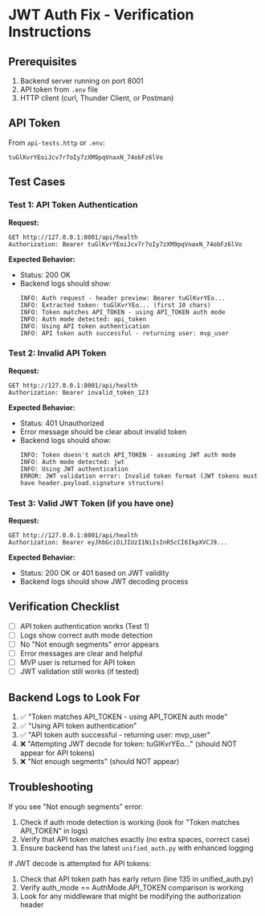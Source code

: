 # JWT Auth Fix - Verification Instructions

## Prerequisites
1. Backend server running on port 8001
2. API token from `.env` file
3. HTTP client (curl, Thunder Client, or Postman)

## API Token
From `api-tests.http` or `.env`:
```
tuGlKvrYEoiJcv7r7oIy7zXM9pqVnaxN_74obFz6lVo
```

## Test Cases

### Test 1: API Token Authentication
**Request:**
```http
GET http://127.0.0.1:8001/api/health
Authorization: Bearer tuGlKvrYEoiJcv7r7oIy7zXM9pqVnaxN_74obFz6lVo
```

**Expected Behavior:**
- Status: 200 OK
- Backend logs should show:
  ```
  INFO: Auth request - header preview: Bearer tuGlKvrYEo...
  INFO: Extracted token: tuGlKvrYEo... (first 10 chars)
  INFO: Token matches API_TOKEN - using API_TOKEN auth mode
  INFO: Auth mode detected: api_token
  INFO: Using API token authentication
  INFO: API token auth successful - returning user: mvp_user
  ```

### Test 2: Invalid API Token
**Request:**
```http
GET http://127.0.0.1:8001/api/health
Authorization: Bearer invalid_token_123
```

**Expected Behavior:**
- Status: 401 Unauthorized
- Error message should be clear about invalid token
- Backend logs should show:
  ```
  INFO: Token doesn't match API_TOKEN - assuming JWT auth mode
  INFO: Auth mode detected: jwt
  INFO: Using JWT authentication
  ERROR: JWT validation error: Invalid token format (JWT tokens must have header.payload.signature structure)
  ```

### Test 3: Valid JWT Token (if you have one)
**Request:**
```http
GET http://127.0.0.1:8001/api/health
Authorization: Bearer eyJhbGciOiJIUzI1NiIsInR5cCI6IkpXVCJ9...
```

**Expected Behavior:**
- Status: 200 OK or 401 based on JWT validity
- Backend logs should show JWT decoding process

## Verification Checklist
- [ ] API token authentication works (Test 1)
- [ ] Logs show correct auth mode detection
- [ ] No "Not enough segments" error appears
- [ ] Error messages are clear and helpful
- [ ] MVP user is returned for API token
- [ ] JWT validation still works (if tested)

## Backend Logs to Look For
1. ✅ "Token matches API_TOKEN - using API_TOKEN auth mode"
2. ✅ "Using API token authentication"
3. ✅ "API token auth successful - returning user: mvp_user"
4. ❌ "Attempting JWT decode for token: tuGlKvrYEo..." (should NOT appear for API tokens)
5. ❌ "Not enough segments" (should NOT appear)

## Troubleshooting
If you see "Not enough segments" error:
1. Check if auth mode detection is working (look for "Token matches API_TOKEN" in logs)
2. Verify that API token matches exactly (no extra spaces, correct case)
3. Ensure backend has the latest `unified_auth.py` with enhanced logging

If JWT decode is attempted for API tokens:
1. Check that API token path has early return (line 135 in unified_auth.py)
2. Verify auth_mode == AuthMode.API_TOKEN comparison is working
3. Look for any middleware that might be modifying the authorization header
